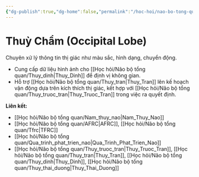 ```yaml
---
{"dg-publish":true,"dg-home":false,"permalink":"/hoc-hoi/nao-bo-tong-quan/thuy-cham/","dgPassFrontmatter":true,"noteIcon":"","updated":"2025-01-14T22:28:17.427+07:00"}
---
```


# Thuỳ Chẩm (Occipital Lobe)

Chuyên xử lý thông tin thị giác như màu sắc, hình dạng, chuyển động.

- Cung cấp dữ liệu hình ảnh cho [[Học hỏi/Não bộ tổng quan/Thuy_dinh\|Thuy_Dinh]] để định vị không gian.
- Hỗ trợ [[Học hỏi/Não bộ tổng quan/Thuy_tran\|Thuy_Tran]] lên kế hoạch vận động dựa trên kích thích thị giác, kết hợp với [[Học hỏi/Não bộ tổng quan/Thuy_truoc_tran\|Thuy_Truoc_Tran]] trong việc ra quyết định.

**Liên kết:**
- [[Học hỏi/Não bộ tổng quan/Nam_thuy_nao\|Nam_Thuy_Nao]]
- [[Học hỏi/Não bộ tổng quan/AFRC\|AFRC]], [[Học hỏi/Não bộ tổng quan/Tfrc\|TFRC]]
- [[Học hỏi/Não bộ tổng quan/Qua_trinh_phat_trien_nao\|Qua_Trinh_Phat_Trien_Nao]]
- [[Học hỏi/Não bộ tổng quan/Thuy_truoc_tran\|Thuy_Truoc_Tran]], [[Học hỏi/Não bộ tổng quan/Thuy_tran\|Thuy_Tran]], [[Học hỏi/Não bộ tổng quan/Thuy_dinh\|Thuy_Dinh]], [[Học hỏi/Não bộ tổng quan/Thuy_thai_duong\|Thuy_Thai_Duong]]